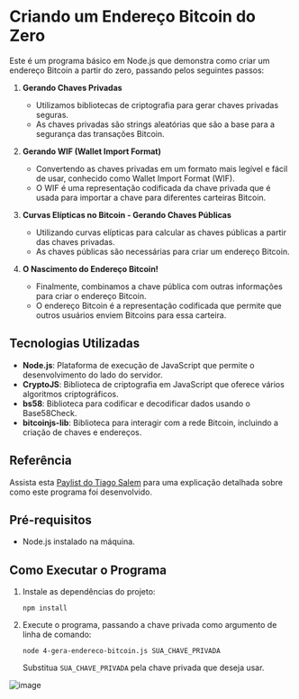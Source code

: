 # Criando um Endereço Bitcoin do Zero

Este é um programa básico em Node.js que demonstra como criar um endereço Bitcoin a partir do zero, passando pelos seguintes passos:

1. **Gerando Chaves Privadas**
   
   - Utilizamos bibliotecas de criptografia para gerar chaves privadas seguras.
   - As chaves privadas são strings aleatórias que são a base para a segurança das transações Bitcoin.

2. **Gerando WIF (Wallet Import Format)**
   
   - Convertendo as chaves privadas em um formato mais legível e fácil de usar, conhecido como Wallet Import Format (WIF).
   - O WIF é uma representação codificada da chave privada que é usada para importar a chave para diferentes carteiras Bitcoin.

3. **Curvas Elípticas no Bitcoin - Gerando Chaves Públicas**
   
   - Utilizando curvas elípticas para calcular as chaves públicas a partir das chaves privadas.
   - As chaves públicas são necessárias para criar um endereço Bitcoin.

4. **O Nascimento do Endereço Bitcoin!**
   
   - Finalmente, combinamos a chave pública com outras informações para criar o endereço Bitcoin.
   - O endereço Bitcoin é a representação codificada que permite que outros usuários enviem Bitcoins para essa carteira.

## Tecnologias Utilizadas

- **Node.js**: Plataforma de execução de JavaScript que permite o desenvolvimento do lado do servidor.
- **CryptoJS**: Biblioteca de criptografia em JavaScript que oferece vários algoritmos criptográficos.
- **bs58**: Biblioteca para codificar e decodificar dados usando o Base58Check.
- **bitcoinjs-lib**: Biblioteca para interagir com a rede Bitcoin, incluindo a criação de chaves e endereços.

## Referência

Assista esta [Paylist do Tiago Salem](https://www.youtube.com/watch?v=RITeGob-eb0&list=PLmDINmHIqrRqtnm0zzdoUm7GTXaEwFgG_) para uma explicação detalhada sobre como este programa foi desenvolvido.


## Pré-requisitos

- Node.js instalado na máquina.

## Como Executar o Programa

1. Instale as dependências do projeto:

    ```
    npm install
    ```

2. Execute o programa, passando a chave privada como argumento de linha de comando:

    ```
    node 4-gera-endereco-bitcoin.js SUA_CHAVE_PRIVADA
    ```

    Substitua `SUA_CHAVE_PRIVADA` pela chave privada que deseja usar.

![image](https://github.com/vitorgitlima/Criando-Endereco-Bitcoin/assets/50456932/bfa201fa-a237-49f5-9831-df23e6829270)


   
